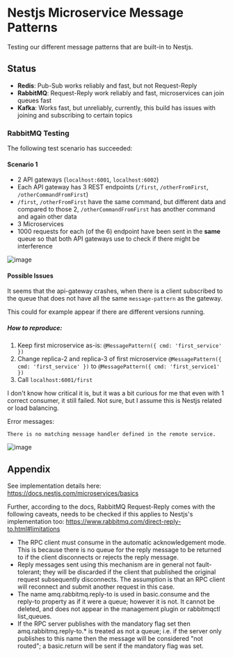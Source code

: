 # Nestjs Microservice Message Patterns

Testing our different message patterns that are built-in to Nestjs.

## Status

- **Redis**: Pub-Sub works reliably and fast, but not Request-Reply
- **RabbitMQ**: Request-Reply work reliably and fast, microservices can join queues fast
- **Kafka**: Works fast, but unreliably, currently, this build has issues with joining and subscribing to certain topics

### RabbitMQ Testing

The following test scenario has succeeded:

#### Scenario 1

- 2 API gateways (`localhost:6001`, `localhost:6002`)
- Each API gateway has 3 REST endpoints (`/first`, `/otherFromFirst`, `/otherCommandFromFirst`)
- `/first`, `/otherFromFirst` have the same command, but different data and compared to those 2, `/otherCommandFromFirst` has another command and again other data
- 3 Microservices
- 1000 requests for each (of the 6) endpoint have been sent in the **same** queue so that both API gateways use to check if there might be interference

![image](https://user-images.githubusercontent.com/14868134/147697138-34f91450-a4db-4448-a26f-cae668e44c31.png)

#### Possible Issues

It seems that the api-gateway crashes, when there is a client subscribed to the queue that does not have all the same `message-pattern` as the gateway.

This could for example appear if there are different versions running.

##### How to reproduce:

1. Keep first microservice as-is: `@MessagePattern({ cmd: 'first_service' })`
2. Change replica-2 and replica-3 of first microservice `@MessagePattern({ cmd: 'first_service' })` to `@MessagePattern({ cmd: 'first_service1' })`
3. Call `localhost:6001/first`

I don't know how critical it is, but it was a bit curious for me that even with 1 correct consumer, it still failed.
Not sure, but I assume this is Nestjs related or load balancing.

Error messages:

`There is no matching message handler defined in the remote service.`

![image](https://user-images.githubusercontent.com/14868134/147698218-bafe0d14-f271-4fab-b414-568159e08cb0.png)


## Appendix

See implementation details here: https://docs.nestjs.com/microservices/basics

Further, according to the docs, RabbitMQ Request-Reply comes with the following caveats, needs to be checked if this applies to Nestjs's implementation too: https://www.rabbitmq.com/direct-reply-to.html#limitations

- The RPC client must consume in the automatic acknowledgement mode. This is because there is no queue for the reply message to be returned to if the client disconnects or rejects the reply message.
- Reply messages sent using this mechanism are in general not fault-tolerant; they will be discarded if the client that published the original request subsequently disconnects. The assumption is that an RPC client will reconnect and submit another request in this case.
- The name amq.rabbitmq.reply-to is used in basic.consume and the reply-to property as if it were a queue; however it is not. It cannot be deleted, and does not appear in the management plugin or rabbitmqctl list_queues.
- If the RPC server publishes with the mandatory flag set then amq.rabbitmq.reply-to.* is treated as not a queue; i.e. if the server only publishes to this name then the message will be considered "not routed"; a basic.return will be sent if the mandatory flag was set.


